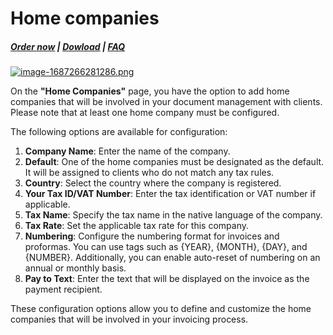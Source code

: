 # Home companies

#####  [Order now](https://puqcloud.com/whmcs-addon-puq-customization.php) | [Dowload](https://download.puqcloud.com/WHMCS/addons/PUQ-Customization/) | [FAQ](https://faq.puqcloud.com/)

[![image-1687266281286.png](https://doc.puq.info/uploads/images/gallery/2023-06/scaled-1680-/image-1687266281286.png)](https://doc.puq.info/uploads/images/gallery/2023-06/image-1687266281286.png)

On the **"Home Companies"** page, you have the option to add home companies that will be involved in your document management with clients. Please note that at least one home company must be configured.

The following options are available for configuration:

1. **Company Name**: Enter the name of the company.
2. **Default**: One of the home companies must be designated as the default. It will be assigned to clients who do not match any tax rules.
3. **Country**: Select the country where the company is registered.
4. **Your Tax ID/VAT Number**: Enter the tax identification or VAT number if applicable.
5. **Tax Name**: Specify the tax name in the native language of the company.
6. **Tax Rate**: Set the applicable tax rate for this company.
7. **Numbering**: Configure the numbering format for invoices and proformas. You can use tags such as {YEAR}, {MONTH}, {DAY}, and {NUMBER}. Additionally, you can enable auto-reset of numbering on an annual or monthly basis.
8. **Pay to Text**: Enter the text that will be displayed on the invoice as the payment recipient.

These configuration options allow you to define and customize the home companies that will be involved in your invoicing process.